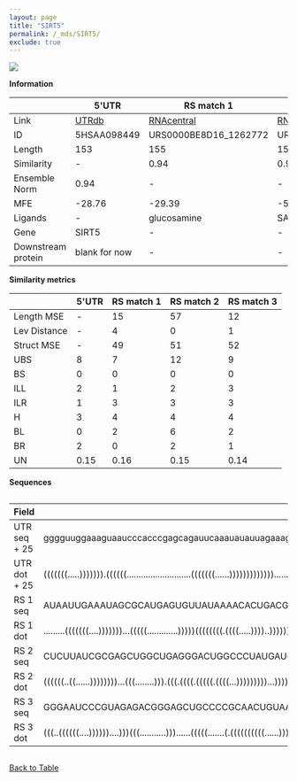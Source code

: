 ```yaml
---
layout: page
title: "SIRT5"
permalink: /_mds/SIRT5/
exclude: true
---
```




![](../../alns_9.28.22/aln_5HSAA098449_0.978.png?raw=true)


**Information**

| | 5'UTR       | RS match 1   | RS match 2  | RS match 3 |
| ---- | ----------- | ----------- | ----------- | ----------- |
| Link | <a href="http://utrdb.ba.itb.cnr.it/getutr/5HSAA098449/1" target="_blank" rel="noopener noreferrer">UTRdb</a>   | <a href="https://rnacentral.org/rna/URS0000BE8D16/1262772" target="_blank" rel="noopener noreferrer">RNAcentral</a>     |<a href="https://rnacentral.org/rna/URS0000C0FBD9/1300222" target="_blank" rel="noopener noreferrer">RNAcentral</a>  | <a href="https://rnacentral.org/rna/URS0002330963/1801946" target="_blank" rel="noopener noreferrer">RNAcentral</a>   |
| ID | 5HSAA098449     | URS0000BE8D16_1262772     | URS0000C0FBD9_1300222     | URS0002330963_1801946     |
| Length | 153     |  155    | 153   |  152    |
| Similarity | - | 0.94 | 0.93 | 0.94 |
| Ensemble Norm | 0.94 | - | - | - |
| MFE | -28.76 | -29.39 | -52.82 | -36.92 |
| Ligands | - | glucosamine | SAM | cobalamin |
| Gene | SIRT5 | - | - | - |
| Downstream protein | blank for now    |    -    | -  | - |


**Similarity metrics**

| | 5'UTR       | RS match 1   | RS match 2  | RS match 3 |
| ---- | ----------- | ----------- | ----------- | ----------- |
| Length MSE | - | 15 | 57 | 12 |
| Lev Distance | - | 4 | 0 | 1 |
| Struct MSE | - | 49 | 51 | 52 |
| UBS| 8 | 7 | 12 | 9 |
| BS | 0 | 0 | 0 | 0 |
| ILL | 2 | 1 | 2 | 3 |
| ILR | 1 | 3 | 3 | 3 |
| H | 3 | 4 | 4 | 4 |
| BL | 0 | 2 | 6 | 2 |
| BR | 2 | 0 | 2 | 1 |
| UN | 0.15 | 0.16 | 0.15 | 0.14 |

**Sequences**


<div style="overflow-x:auto;">

<table>
<colgroup>
<col width="30%" />
<col width="70%" />
</colgroup>
<thead>
<tr class="header">
<th>Field</th>
<th>Description</th>
</tr>
</thead>
<tbody>
<tr>
<td markdown="span">UTR seq + 25 </td>
<td markdown="span"> gggguuggaaaguaaucccacccgagcagauucaaauauauuagaaagcagccguggagacaaccaucuucauuuugggagaaauaacuaaagcccgccucaagcauuagaacuacagacaaacccugATGGGGAGCAAGGAGCCCAACGCCG </td>
</tr>
<tr>
<td markdown="span">UTR dot + 25  </td>
<td markdown="span"> (((((((.....))))))).((((((...........................(((((((......))))))))))))).............(((((((((...((((((...............))))))))).))..)).)).........
</td>
</tr>


<tr>
<td markdown="span">RS 1 seq </td>
<td markdown="span"> AUAAUUGAAAUAGCGCAUGAGUGUUAUAAAACACUGACGAGGAUAACAAGUGUCGAACUUUCAGCGGAUCUUGUUACGGAGUUUGGUAUUAUACGUAAAGUAUGUUUUAAAAAUUCAAAUCGAAGAUGAAUACAAAGAACAUACUAAAUACUUAA
</td>
</tr>


<tr>
<td markdown="span">RS 1 dot </td>
<td markdown="span"> .........(((((((....)))))))...(((((.............)))))((((((((.((((.....))))..)))))))).........(((.((((((((((....(((((.........)))))....))))))))))...)))....
</td>
</tr>


<tr>
<td markdown="span">RS 2 seq </td>
<td markdown="span"> CUCUUAUCGCGAGCUGGCUGAGGGACUGGCCCUAUGAUGCCCGGCAACCGGCGCUUACCCUGCAAGGGGGGCGAAACGGUGCUAAUUCCAACGGUGAGAGUCGAAGCCGCUGACGAAAGUCUGCCACUUCGACCCUGAACCGAGAGAUGAGAG
</td>
</tr>


<tr>
<td markdown="span">RS 2 dot </td>
<td markdown="span"> ((((((..((......))))))))...(((........))).(((.((((.(((((.((((...)))))))))...)))))))........((((.((.(((((((..((.(((....))).))..))))))).))..))))...........
</td>
</tr>


<tr>
<td markdown="span">RS 3 seq </td>
<td markdown="span"> GGGAAUCCCGUAGAGACGGGAGCUGCCCCGCAACUGUAAUCGGCGACGAAAUCUGCAAUAUGCCACUAUUUCAAAAUUUGAUUUGAGAUGGGAAGACGCAGAGAGUAGGAAGACCCGGAAGCCAGGAAACCUAUUUGAACAUUAUUUUUAUG
</td>
</tr>


<tr>
<td markdown="span">RS 3 dot </td>
<td markdown="span"> (((..((((((....))))))....)))(((...........)))......(((((.......(.((((((((((......))))))))))).....)))))(((((((....((.((...)).))...)))))))................
</td>
</tr>

</tbody>
</table>


</div>


[Back to Table](../../display)
